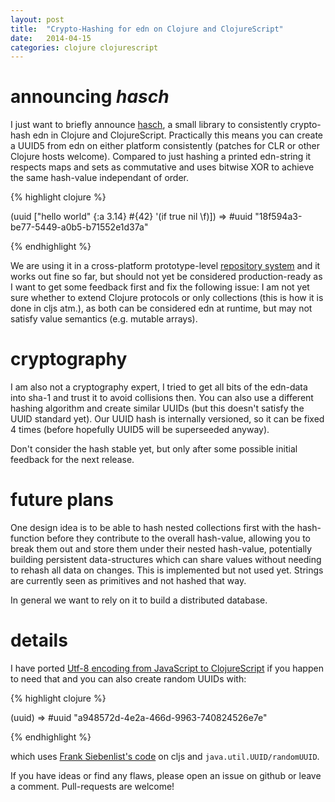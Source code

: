 ```yaml
---
layout: post
title:  "Crypto-Hashing for edn on Clojure and ClojureScript"
date:   2014-04-15
categories: clojure clojurescript
---
```


# announcing *hasch*

I just want to briefly announce
[hasch](http://github.org/ghubber/hasch), a small library to
consistently crypto-hash edn in Clojure and ClojureScript. Practically
this means you can create a UUID5 from edn on either platform
consistently (patches for CLR or other Clojure hosts welcome). Compared
to just hashing a printed edn-string it respects maps and sets as
commutative and uses bitwise XOR to achieve the same hash-value
independant of order.

{% highlight clojure %}

(uuid ["hello world" {:a 3.14} #{42} '(if true nil \f)]) 
=> #uuid "18f594a3-be77-5449-a0b5-b71552e1d37a"

{% endhighlight %}

We are using it in a cross-platform prototype-level
[repository system](https://github.com/ghubber/geschichte) and it works
out fine so far, but should not yet be considered production-ready as I
want to get some feedback first and fix the following issue: I am not
yet sure whether to extend Clojure protocols or only collections (this
is how it is done in cljs atm.), as both can be considered edn at
runtime, but may not satisfy value semantics (e.g. mutable arrays).

# cryptography

I am also not a cryptography expert, I tried to get all bits of the
edn-data into sha-1 and trust it to avoid collisions then. You can also
use a different hashing algorithm and create similar UUIDs (but this
doesn't satisfy the UUID standard yet).  Our UUID hash is internally
versioned, so it can be fixed 4 times (before hopefully UUID5 will be
superseeded anyway). 

Don't consider the hash stable yet, but only after some possible initial
feedback for the next release.

# future plans

One design idea is to be able to hash nested collections first with the
hash-function before they contribute to the overall hash-value, allowing
you to break them out and store them under their nested hash-value,
potentially building persistent data-structures which can share values
without needing to rehash all data on changes. This is implemented but
not used yet. Strings are currently seen as primitives and not
hashed that way.

In general we want to rely on it to build a distributed database.

# details

I have ported
[Utf-8 encoding from JavaScript to ClojureScript](https://github.com/ghubber/hasch/blob/master/src/cljs/hasch/platform.cljs#L68)
if you happen to need that and you can also create random UUIDs with:

{% highlight clojure %}

(uuid) 
=> #uuid "a948572d-4e2a-466d-9963-740824526e7e"

{% endhighlight %}

which uses
 [Frank Siebenlist's code](https://github.com/whodidthis/cljs-uuid-utils/blob/master/src/cljs_uuid_utils.cljs)
 on cljs and `java.util.UUID/randomUUID`.


If you have ideas or find any flaws, please open an issue on github or
leave a comment. Pull-requests are welcome!
